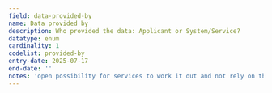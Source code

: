 ```yaml
---
field: data-provided-by
name: Data provided by
description: Who provided the data: Applicant or System/Service?
datatype: enum
cardinality: 1
codelist: provided-by
entry-date: 2025-07-17
end-date: ''
notes: 'open possibility for services to work it out and not rely on the applicant to know'
---
```

